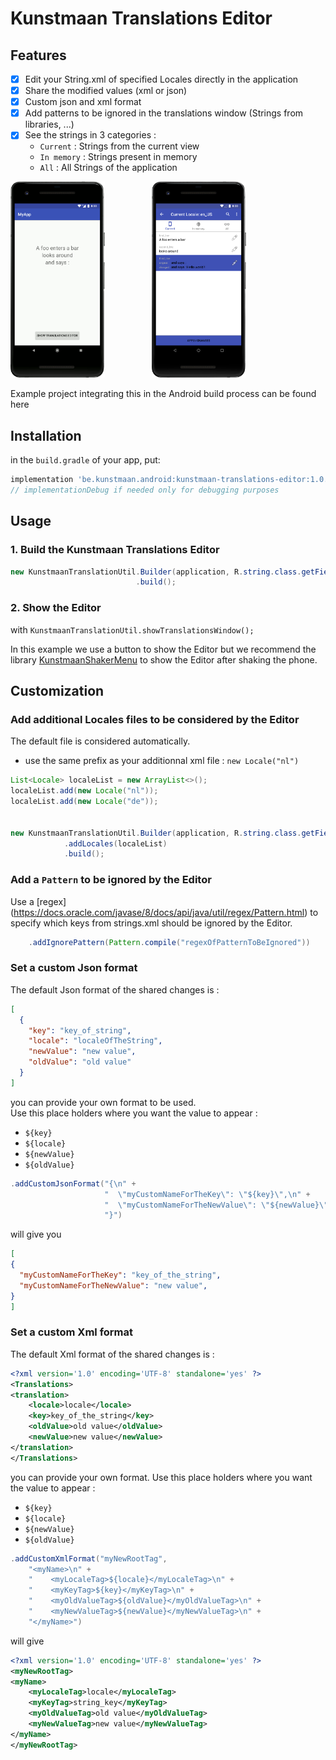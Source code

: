 # Kunstmaan Translations Editor

## Features
- [x] Edit your String.xml of specified Locales directly in the application
- [x] Share the modified values (xml or json)
- [x] Custom json and xml format
- [x] Add patterns to be ignored in the translations window (Strings from libraries, ...)
- [x] See the strings in 3 categories :
    - `Current`   : Strings from the current view
    - `In memory` : Strings present in memory
    - `All`       : All Strings of the application


<img src="images/gif.gif" width="30%"/> &nbsp;&nbsp;&nbsp;&nbsp;&nbsp;&nbsp;&nbsp;&nbsp;&nbsp;&nbsp;&nbsp;&nbsp;&nbsp;&nbsp;&nbsp;&nbsp;&nbsp;&nbsp;<img src="images/mainScreen.png" width="30%"/>

Example project integrating this in the Android build process can be found here

## Installation

in the `build.gradle` of your app, put:

```groovy
implementation 'be.kunstmaan.android:kunstmaan-translations-editor:1.0.0'
// implementationDebug if needed only for debugging purposes
```

## Usage

### 1. Build the Kunstmaan Translations Editor

```java
new KunstmaanTranslationUtil.Builder(application, R.string.class.getFields())
                            .build();
```

### 2. Show the Editor 

with `KunstmaanTranslationUtil.showTranslationsWindow();`

In this example we use a button to show the Editor but we recommend the library [KunstmaanShakerMenu](https://github.com/Kunstmaan/KunstmaanShakerMenu) to show the Editor after shaking the phone.

## Customization


### Add additional Locales files to be considered by the Editor

The default file is considered automatically.

- use the same prefix as your additionnal xml file : `new Locale("nl")`

```java
List<Locale> localeList = new ArrayList<>();
localeList.add(new Locale("nl"));
localeList.add(new Locale("de"));


new KunstmaanTranslationUtil.Builder(application, R.string.class.getFields())
			.addLocales(localeList)
			.build();

```


### Add a `Pattern` to be ignored by the Editor

Use a [regex] (https://docs.oracle.com/javase/8/docs/api/java/util/regex/Pattern.html) to specify which keys from strings.xml should be ignored by the Editor.

```java
    .addIgnorePattern(Pattern.compile("regexOfPatternToBeIgnored"))
```

### Set a custom Json format

The default Json format of the shared changes is :

```json
[
  {
    "key": "key_of_string",
    "locale": "localeOfTheString",
    "newValue": "new value",
    "oldValue": "old value"
  }
]
```

you can provide your own format to be used.  
Use this place holders where you want the value to appear :

- `${key}`
- `${locale}`
- `${newValue}`
- `${oldValue}`

```java
.addCustomJsonFormat("{\n" +
                     "  \"myCustomNameForTheKey\": \"${key}\",\n" +
                     "  \"myCustomNameForTheNewValue\": \"${newValue}\",\n" +
                     "}")
```

will give you
```json
[
{
  "myCustomNameForTheKey": "key_of_the_string",
  "myCustomNameForTheNewValue": "new value",
}
]
```

### Set a custom Xml format

The default Xml format of the shared changes is :

```xml
<?xml version='1.0' encoding='UTF-8' standalone='yes' ?>
<Translations>
<translation>
    <locale>locale</locale>
    <key>key_of_the_string</key>
    <oldValue>old value</oldValue>
    <newValue>new value</newValue>
</translation>
</Translations>
```

you can provide your own format.
Use this place holders where you want the value to appear :

- `${key}`
- `${locale}`
- `${newValue}`
- `${oldValue}`

```java
.addCustomXmlFormat("myNewRootTag",
	"<myName>\n" +
	"    <myLocaleTag>${locale}</myLocaleTag>\n" +
	"    <myKeyTag>${key}</myKeyTag>\n" +
	"    <myOldValueTag>${oldValue}</myOldValueTag>\n" +
	"    <myNewValueTag>${newValue}</myNewValueTag>\n" +
	"</myName>")
```

will give 
```xml
<?xml version='1.0' encoding='UTF-8' standalone='yes' ?>
<myNewRootTag>
<myName>
    <myLocaleTag>locale</myLocaleTag>
    <myKeyTag>string_key</myKeyTag>
    <myOldValueTag>old value</myOldValueTag>
    <myNewValueTag>new value</myNewValueTag>
</myName>
</myNewRootTag>
```
